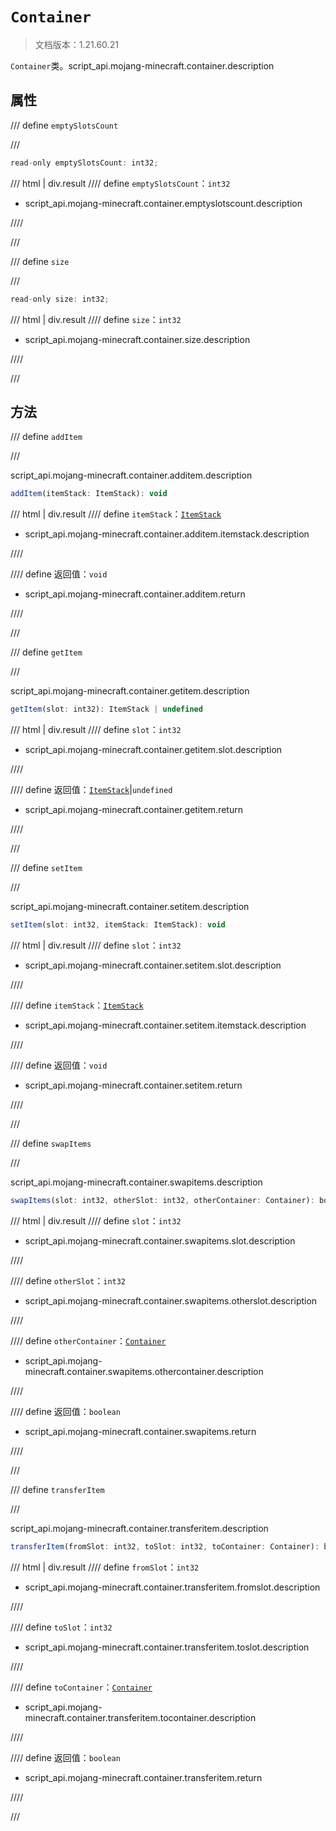 # `Container`

> 文档版本：1.21.60.21

`Container`类。script_api.mojang-minecraft.container.description

## 属性

/// define
`emptySlotsCount`


///

```js
read-only emptySlotsCount: int32;
```

/// html | div.result
//// define
`emptySlotsCount`：`int32`

- script_api.mojang-minecraft.container.emptyslotscount.description


////

///


/// define
`size`


///

```js
read-only size: int32;
```

/// html | div.result
//// define
`size`：`int32`

- script_api.mojang-minecraft.container.size.description


////

///


## 方法

/// define
`addItem`


///

script_api.mojang-minecraft.container.additem.description

```js
addItem(itemStack: ItemStack): void
```

/// html | div.result
//// define
`itemStack`：[`ItemStack`](./itemstack.md)

- script_api.mojang-minecraft.container.additem.itemstack.description


////

//// define
返回值：`void`

- script_api.mojang-minecraft.container.additem.return


////

///


/// define
`getItem`


///

script_api.mojang-minecraft.container.getitem.description

```js
getItem(slot: int32): ItemStack | undefined
```

/// html | div.result
//// define
`slot`：`int32`

- script_api.mojang-minecraft.container.getitem.slot.description


////

//// define
返回值：[`ItemStack`](./itemstack.md)|`undefined`

- script_api.mojang-minecraft.container.getitem.return


////

///


/// define
`setItem`


///

script_api.mojang-minecraft.container.setitem.description

```js
setItem(slot: int32, itemStack: ItemStack): void
```

/// html | div.result
//// define
`slot`：`int32`

- script_api.mojang-minecraft.container.setitem.slot.description


////

//// define
`itemStack`：[`ItemStack`](./itemstack.md)

- script_api.mojang-minecraft.container.setitem.itemstack.description


////

//// define
返回值：`void`

- script_api.mojang-minecraft.container.setitem.return


////

///


/// define
`swapItems`


///

script_api.mojang-minecraft.container.swapitems.description

```js
swapItems(slot: int32, otherSlot: int32, otherContainer: Container): boolean
```

/// html | div.result
//// define
`slot`：`int32`

- script_api.mojang-minecraft.container.swapitems.slot.description


////

//// define
`otherSlot`：`int32`

- script_api.mojang-minecraft.container.swapitems.otherslot.description


////

//// define
`otherContainer`：[`Container`](./container.md)

- script_api.mojang-minecraft.container.swapitems.othercontainer.description


////

//// define
返回值：`boolean`

- script_api.mojang-minecraft.container.swapitems.return


////

///


/// define
`transferItem`


///

script_api.mojang-minecraft.container.transferitem.description

```js
transferItem(fromSlot: int32, toSlot: int32, toContainer: Container): boolean
```

/// html | div.result
//// define
`fromSlot`：`int32`

- script_api.mojang-minecraft.container.transferitem.fromslot.description


////

//// define
`toSlot`：`int32`

- script_api.mojang-minecraft.container.transferitem.toslot.description


////

//// define
`toContainer`：[`Container`](./container.md)

- script_api.mojang-minecraft.container.transferitem.tocontainer.description


////

//// define
返回值：`boolean`

- script_api.mojang-minecraft.container.transferitem.return


////

///

